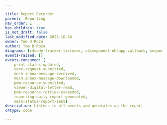 ```yaml
---

title: Report Recorder
parent:  Reporting
nav_order: 1
has_children: true
is_not_draft: false
last_modified_date: 2025-10-24
owner: Tom D'Roza
author: Tom D'Roza
diagrams: [c4code-tracker-listener, c4component-nhsapp-callback, sequence-nhsapp-callback]
events-raised: []
events-consumed: [
    print-status-updated,
    core-request-submitted,
    mesh-inbox-message-received,
    mesh-inbox-message-downloaded,
    pdm-resource-submitted,
    viewer-digital-letter-read,
    pdm-resource-retries-exceeded,
    reporting-daily-report-generated,
    mesh-status-report-sent]
description: Listens to all events and generates up the report
c4type: code

---
```

